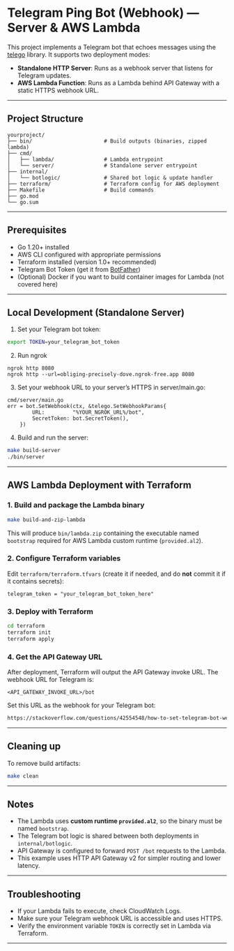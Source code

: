# Telegram Ping Bot (Webhook) — Server & AWS Lambda

This project implements a Telegram bot that echoes messages using the [telego](https://github.com/mymmrac/telego) library. It supports two deployment modes:

- **Standalone HTTP Server**: Runs as a webhook server that listens for Telegram updates.
- **AWS Lambda Function**: Runs as a Lambda behind API Gateway with a static HTTPS webhook URL.

---

## Project Structure

```
yourproject/
├── bin/                       # Build outputs (binaries, zipped lambda)
├── cmd/
│   ├── lambda/                # Lambda entrypoint
│   └── server/                # Standalone server entrypoint
├── internal/
│   └── botlogic/              # Shared bot logic & update handler
├── terraform/                 # Terraform config for AWS deployment
├── Makefile                   # Build commands
├── go.mod
└── go.sum
```

---

## Prerequisites

- Go 1.20+ installed
- AWS CLI configured with appropriate permissions
- Terraform installed (version 1.0+ recommended)
- Telegram Bot Token (get it from [BotFather](https://t.me/BotFather))
- (Optional) Docker if you want to build container images for Lambda (not covered here)

---

## Local Development (Standalone Server)

1. Set your Telegram bot token:

```bash
export TOKEN=your_telegram_bot_token
```

2. Run ngrok
```
ngrok http 8080
ngrok http --url=obliging-precisely-dove.ngrok-free.app 8080
```

3. Set your  webhook URL to your server’s HTTPS in server/main.go:

```
cmd/server/main.go 
err = bot.SetWebhook(ctx, &telego.SetWebhookParams{
		URL:         "%YOUR_NGROK_URL%/bot",
		SecretToken: bot.SecretToken(),
	})
```

4. Build and run the server:

```bash
make build-server
./bin/server
```




---

## AWS Lambda Deployment with Terraform

### 1. Build and package the Lambda binary

```bash
make build-and-zip-lambda
```

This will produce `bin/lambda.zip` containing the executable named `bootstrap` required for AWS Lambda custom runtime (`provided.al2`).

### 2. Configure Terraform variables

Edit `terraform/terraform.tfvars` (create it if needed, and do **not** commit it if it contains secrets):

```hcl
telegram_token = "your_telegram_bot_token_here"
```

### 3. Deploy with Terraform

```bash
cd terraform
terraform init
terraform apply
```

### 4. Get the API Gateway URL

After deployment, Terraform will output the API Gateway invoke URL. The webhook URL for Telegram is:

```
<API_GATEWAY_INVOKE_URL>/bot
```

Set this URL as the webhook for your Telegram bot:

```bash
https://stackoverflow.com/questions/42554548/how-to-set-telegram-bot-webhook
```

---

## Cleaning up

To remove build artifacts:

```bash
make clean
```

---

## Notes

- The Lambda uses **custom runtime `provided.al2`**, so the binary must be named `bootstrap`.
- The Telegram bot logic is shared between both deployments in `internal/botlogic`.
- API Gateway is configured to forward `POST /bot` requests to the Lambda.
- This example uses HTTP API Gateway v2 for simpler routing and lower latency.

---

## Troubleshooting

- If your Lambda fails to execute, check CloudWatch Logs.
- Make sure your Telegram webhook URL is accessible and uses HTTPS.
- Verify the environment variable `TOKEN` is correctly set in Lambda via Terraform.

---

